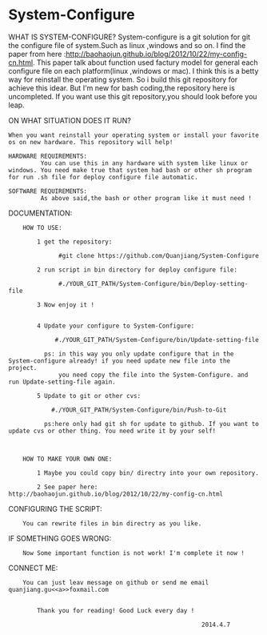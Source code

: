 System-Configure
================
WHAT IS SYSTEM-CONFIGURE?
	 System-configure is a git solution for git the configure file of system.Such as linux ,windows and so on. I find the paper from here :http://baohaojun.github.io/blog/2012/10/22/my-config-cn.html. This paper talk about function used factury model for general each configure file on each platform(linux ,windows or mac). I think this is a  betty way for reinstall the operating system. So i build this git repository for achieve this idear. But I'm new for bash coding,the repository here is uncompleted.
	 If you want use this git repository,you should look before you leap.	 

ON WHAT SITUATION DOES IT RUN?
   
	When you want reinstall your operating system or install your favorite os on new hardware. This repository will help!

   	HARDWARE REQUIREMENTS:
			 You can use this in any hardware with system like linux or windows. You need make true that system had bash or other sh program for run .sh file for deploy configure file automatic.

	SOFTWARE REQUIREMENTS:
			 As above said,the bash or other program like it must need ! 

DOCUMENTATION:

		HOW TO USE:

			1 get the repository:

			  	  #git clone https://github.com/Quanjiang/System-Configure

			2 run script in bin directory for deploy configure file:

			  	  #./YOUR_GIT_PATH/System-Configure/bin/Deploy-setting-file
			
			3 Now enjoy it !
			

			4 Update your configure to System-Configure:
			
				 #./YOUR_GIT_PATH/System-Configure/bin/Update-setting-file
		     
              ps: in this way you only update configure that in the System-configure already! if you need update new file into the project.
                  you need copy the file into the System-Configure. and run Update-setting-file again.
 
            5 Update to git or other cvs:

			    #./YOUR_GIT_PATH/System-Configure/bin/Push-to-Git
			
			  ps:here only had git sh for update to github. If you want to update cvs or other thing. You need write it by your self!
			     
				   		 

		HOW TO MAKE YOUR OWN ONE:

			1 Maybe you could copy bin/ directry into your own repository.

			2 See paper here: http://baohaojun.github.io/blog/2012/10/22/my-config-cn.html


CONFIGURING THE SCRIPT:

		You can rewrite files in bin directry as you like.

IF SOMETHING GOES WRONG:
   			 
		Now Some important function is not work! I'm complete it now !

CONNECT ME:

		You can just leav message on github or send me email quanjiang.gu<<a>>foxmail.com


			Thank you for reading! Good Luck every day !

                                                          2014.4.7

